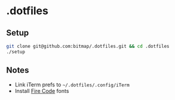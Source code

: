 # .dotfiles

## Setup
```sh
git clone git@github.com:bitmap/.dotfiles.git && cd .dotfiles
./setup
```
## Notes
- Link iTerm prefs to `~/.dotfiles/.config/iTerm`
- Install [Fire Code](https://github.com/tonsky/FiraCode) fonts
